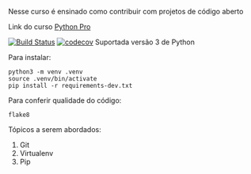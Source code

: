 Nesse curso é ensinado como contribuir com projetos de código aberto

Link do curso [Python Pro](https://www.python.pro.br/)

[![Build Status](https://travis-ci.org/FlavioFMBorges/libpythonpro.svg?branch=main)](https://travis-ci.org/FlavioFMBorges/libpythonpro)
[![codecov](https://codecov.io/gh/FlavioFMBorges/libpythonpro/branch/main/graph/badge.svg?token=LQJ6HVVO78)](https://codecov.io/gh/FlavioFMBorges/libpythonpro)
Suportada versão 3 de Python

Para instalar:
```console
python3 -m venv .venv
source .venv/bin/activate
pip install -r requirements-dev.txt
```
Para conferir qualidade do código:
```console
flake8
```

Tópicos a serem abordados:
1. Git
2. Virtualenv
3. Pip 
